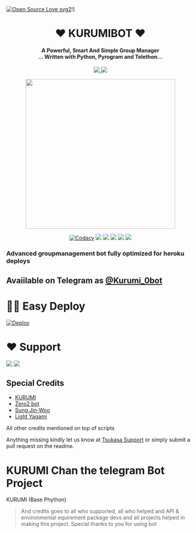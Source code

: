 [![Open Source Love svg2](https://badges.frapsoft.com/os/v2/open-source.svg?v=103)](https://github.com/ellerbrock/open-source-badges/)!]

<h1 align="center"><b>❤️ KURUMIBOT ❤️</b></h1>

<h4 align="center">A Powerful, Smart And Simple Group Manager <br> ... Written with Python, Pyrogram and Telethon...</h4>
<p align='center'>
  <a href="https://www.python.org/" alt="made-with-python"> <img src="https://img.shields.io/badge/Made%20with-Python-1f425f.svg?style=flat-square&logo=python&color=blue" /> </a>
  <a href="https://github.com/Hirojazz/KURUMIBOT/graphs/commit-activity" alt="Maintenance"> <img src="https://img.shields.io/badge/Maintained%3F-yes-green.svg?style=flat-square" /> </a>
</p>

<p align="center"><a href="https://t.me/kurumisupport"><img src="https://telegra.ph/file/a1b2da5a4f40b824b67de.jpg" width="400"></a></p>
<p align="center">
    <a href="https://app.codacy.com/manual/Hirojazz/KURUMIBOT/dashboard"> <img src="https://img.shields.io/codacy/grade/4d58f2a402b54aed8a7d95f7add45a81?color=brightgreen&logo=codacy&logoColor=green&style=for-the-badge" alt="Codacy" /></a>
    <a href="https://github.com/Hirojazz/KURUMIBOT"> <img src="https://img.shields.io/github/repo-size/teamdaisyx/daisyx-v2.0?color=orange&logo=github&logoColor=green&style=for-the-badge" /></a>
    <a href="https://github.com/Hirojazz/KURUMIBOT/commits/inukaasith"> <img src="https://img.shields.io/github/last-commit/teamdaisyx/daisyx-v2.0?color=brown&logo=github&logoColor=green&style=for-the-badge" /></a>
    <a href="https://github.com/Hirojazz/KURUMIBOT/issues"> <img src="https://img.shields.io/github/issues/teamdaisyx/daisyx-v2.0?color=blueviolet&logo=github&logoColor=green&style=for-the-badge" /></a>
    <a href="https://github.com/Hirojazz/KURUMIBOT/network/members"> <img src="https://img.shields.io/github/forks/teamdaisyx/daisyx-v2.0?color=red&logo=github&logoColor=green&style=for-the-badge" /></a>  
    <a href="https://pypi.org/project/Telethon/"> <img src="https://img.shields.io/pypi/v/telethon?color=yellow&label=telethon&logo=python&logoColor=green&style=for-the-badge" /></a>
</p>

### Advanced groupmanagement bot fully optimized for heroku deploys
## Avaiilable on Telegram as [@Kurumi_0bot](https://t.me/Kurumi_0bot)

# 🏃‍♂️ Easy Deploy 
[![Deploy](https://www.herokucdn.com/deploy/button.svg)](https://heroku.com/deploy?template=https://github.com/Hirojazz/KURUMIBOT.git)

# ❤️ Support
<a href="https://t.me/hiroiscool"><img src="https://img.shields.io/badge/Join-Telegram%20Updates Channel-red.svg?logo=Telegram"></a>
<a href="https://t.me/kurumisupport"><img src="https://img.shields.io/badge/Join-Telegram%20Support Group-blue.svg?logo=telegram"></a>

## Special Credits
- [KURUMI](https://github.com/Hirojazz/KURUMIBOT) 
- [Zero2 bot](https://github.com/Sidd-Pixil/Zero2)
- [Sung Jin-Woo](https://github.com/Pirate-Hunter/Sung-Jinwoo) 
- [Light Yagami](https://github.com/YashMorya/LightYagami) 

All other credits mentioned on top of scripts

Anything missing kindly let us know at [Tsukasa Support](https://t.me/Tsukasa3) or simply submit a pull request on the readme.

# KURUMI Chan the telegram Bot Project
KURUMI (Base Phython) 


> And credits goes to all who supported, all who helped and API & environmental equirement package devs and all projects helped in making this project.
> Special thanks to you for using bot
